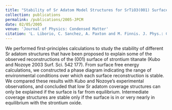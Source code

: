 ```yaml
---
title: "Stability of Sr Adatom Model Structures for SrTiO3(001) Surface Reconstructions"
collection: publications
permalink: /publications/2005-JPCM
date: 02/05/2005
venue: 'Journal of Physics: Condensed Matter'
citation: 'L. Liborio, C. Sanchez, A. Paxton and M. Finnis. J. Phys.: Condensed Matter. 17, L223- L230, (2005).'
---
```

We performed first-principles calculations to study the stability
of different Sr adatom structures that have been proposed to explain some of
the observed reconstructions of the (001) surface of strontium titanate (Kubo
and Nozoye 2003 Surf. Sci. 542 177). From surface free energy calculations, we
constructed a phase diagram indicating the range of environmental conditions over which
each surface reconstruction is stable. We compared these results with Kubo and
Nozoye’s experimental observations, and concluded that low Sr adatom
coverage structures can only be explained if the surface is far from equilibrium.
Intermediate coverage structures are stable only if the surface is in or very nearly
in equilibrium with the strontium oxide.
